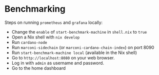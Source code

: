 # Benchmarking

Steps on running `prometheus` and `grafana` locally:

* Change the `enable` of `start-benchmark-machine` in `shell.nix` to `true`
* Open a Nix shell with `nix develop`
* Run `cardano-node`
* Run `marconi-sidechain` (or `marconi-cardano-chain-index`) on port 8090
* Run `start-benchmark-machine local` (available in the Nix shell)
* Go to `http://localhost:8080` on your web browser.
* Log in with `admin` as username and password.
* Go to the home dashboard
